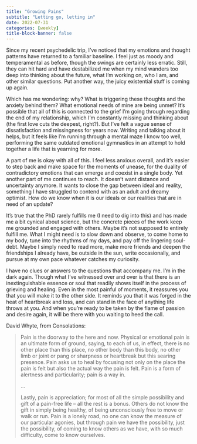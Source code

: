 ```yaml
---
title: "Growing Pains"
subtitle: "Letting go, letting in"
date: 2022-07-31
categories: [weekly]
title-block-banner: false
---
```


Since my recent psychedelic trip, I’ve noticed that my emotions and thought patterns have returned to a familiar baseline. I feel just as moody and temperamental as before, though the swings are certainly less erratic. Still, they can hit hard and have destabilized me when my mind wanders too deep into thinking about the future, what I’m working on, who I am, and other similar questions. Put another way, the juicy existential stuff is coming up again.

Which has me wondering: why? What is triggering these thoughts and the anxiety behind them? What emotional needs of mine are being unmet? It’s possible that all of this is connected to the grief I’m going through regarding the end of my relationship, which I’m constantly missing and thinking about (the first love cuts the deepest, right?). But I’ve felt a vague sense of dissatisfaction and missingness for years now. Writing and talking about it helps, but it feels like I’m running through a mental maze I know too well, performing the same outdated emotional gymnastics in an attempt to hold together a life that is yearning for more.

A part of me is okay with all of this. I feel less anxious overall, and it’s easier to step back and make space for the moments of unease, for the duality of contradictory emotions that can emerge and coexist in a single body. Yet another part of me continues to reach. It doesn’t want distance and uncertainty anymore. It wants to close the gap between ideal and reality, something I have struggled to contend with as an adult and dreamy optimist. How do we know when it is our ideals or our realities that are in need of an update?

It’s true that the PhD rarely fulfills me (I need to dig into this) and has made me a bit cynical about science, but the concrete pieces of the work keep me grounded and engaged with others. Maybe it’s not supposed to entirely fulfill me. What I might need is to slow down and observe, to come home to my body, tune into the rhythms of my days, and pay off the lingering soul-debt. Maybe I simply need to read more, make more friends and deepen the friendships I already have, be outside in the sun, write occasionally, and pursue at my own pace whatever catches my curiosity.

I have no clues or answers to the questions that accompany me. I’m in the dark again. Though what I’ve witnessed over and over is that there is an inextinguishable essence or soul that readily shows itself in the process of grieving and healing. Even in the most painful of moments, it reassures you that you will make it to the other side. It reminds you that it was forged in the heat of heartbreak and loss, and can stand in the face of anything life throws at you. And when you’re ready to be taken by the flame of passion and desire again, it will be there with you waiting to heed the call.

David Whyte, from Consolations:

> Pain is the doorway to the here and now. Physical or emotional pain is an ultimate form of ground, saying, to each of us, in effect, there is no other place than this place, no other body than this body, no other limb or joint or pang or sharpness or heartbreak but this searing presence. Pain asks us to heal by focusing not only on the place the pain is felt but also the actual way the pain is felt. Pain is a form of alertness and particularity; pain is a way in.
>
> …
>
> Lastly, pain is appreciation; for most of all the simple possibility and gift of a pain-free life – all the rest is a bonus. Others do not know the gift in simply being healthy, of being unconsciously free to move or walk or run. Pain is a lonely road, no one can know the measure of our particular agonies, but through pain we have the possibility, just the possibility, of coming to know others as we have, with so much difficulty, come to know ourselves.
